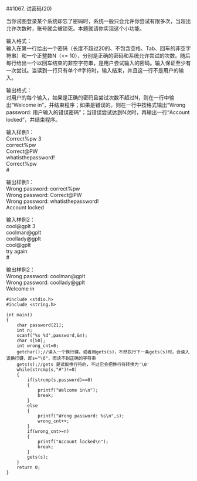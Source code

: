 ##1067. 试密码(20)  

当你试图登录某个系统却忘了密码时，系统一般只会允许你尝试有限多次，当超出允许次数时，账号就会被锁死。本题就请你实现这个小功能。  

输入格式：  
输入在第一行给出一个密码（长度不超过20的、不包含空格、Tab、回车的非空字符串）和一个正整数N（<= 10），分别是正确的密码和系统允许尝试的次数。随后每行给出一个以回车结束的非空字符串，是用户尝试输入的密码。输入保证至少有一次尝试。当读到一行只有单个#字符时，输入结束，并且这一行不是用户的输入。  

输出格式：  
对用户的每个输入，如果是正确的密码且尝试次数不超过N，则在一行中输出“Welcome in”，并结束程序；如果是错误的，则在一行中按格式输出“Wrong password: 用户输入的错误密码”；当错误尝试达到N次时，再输出一行“Account locked”，并结束程序。  

输入样例1：  
Correct%pw 3  
correct%pw  
Correct@PW  
whatisthepassword!  
Correct%pw  
\#  

输出样例1：  
Wrong password: correct%pw  
Wrong password: Correct@PW  
Wrong password: whatisthepassword!  
Account locked  

输入样例2：  
cool@gplt 3   
coolman@gplt  
coollady@gplt  
cool@gplt  
try again  
\#  

输出样例2：  
Wrong password: coolman@gplt  
Wrong password: coollady@gplt  
Welcome in  

	#include <stdio.h>
	#include <string.h>
	
	int main()
	{
		char password[21];
		int n;
		scanf("%s %d",password,&n);
		char s[50];
		int wrong_cnt=0;
		getchar();//读入一个换行键，或者用gets(s)，不然执行下一条gets(s)时，会读入该换行键，即s="\0"，而读不到正确的字符串 
		gets(s);//gets 是读取换行符的，不过它会把换行符转换为'\0'
		while(strcmp(s,"#")!=0)
		{
			if(strcmp(s,password)==0)
			{
				printf("Welcome in\n");
				break;
			}
			else
			{
				printf("Wrong password: %s\n",s);
				wrong_cnt++;
			}
			if(wrong_cnt>=n)
			{
				printf("Account locked\n");
				break;
			}
			gets(s);
		}
		return 0;
	}